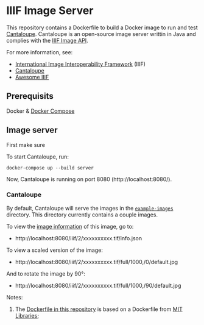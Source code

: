# IIIF Image Server

This repository contains a Dockerfile to build a Docker image to run and test [Cantaloupe](https://medusa-project.github.io/cantaloupe/).
Cantaloupe is an open-source image server writtin in Java and complies with the [IIIF Image API](https://iiif.io/api/image/2.1/).

For more information, see:

- [International Image Interoperability Framework](https://iiif.io/) (IIIF)
- [Cantaloupe](https://cantaloupe-project.github.io/)
- [Awesome IIIF](https://github.com/IIIF/awesome-iiif)

## Prerequisits
Docker & [Docker Compose](https://docs.docker.com/compose/)

## Image server

First make sure

To start Cantaloupe, run:

    docker-compose up --build server

Now, Cantaloupe is running on port 8080 (http://localhost:8080/).

### Cantaloupe 
By default, Cantaloupe will serve the images in the [`example-images`](example-images) directory. This directory currently contains a couple images.

To view the [image information](https://iiif.io/api/image/2.1/#image-information) of this image, go to:

- http://localhost:8080/iiif/2/xxxxxxxxxx.tif/info.json

To view a scaled version of the image:

- http://localhost:8080/iiif/2/xxxxxxxxxx.tif/full/1000,/0/default.jpg

And to rotate the image by 90°:

- http://localhost:8080/iiif/2/xxxxxxxxxx.tif/full/1000,/90/default.jpg

Notes:

1. The [Dockerfile in this repository](Dockerfile) is based on a Dockerfile from [MIT Libraries](https://github.com/MITLibraries/docker-cantaloupe/blob/master/Dockerfile);

